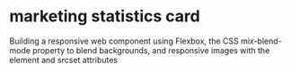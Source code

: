# marketing statistics card
 Building a responsive web component using Flexbox, the CSS mix-blend-mode property to blend backgrounds, and responsive images with the <img> element and srcset attributes
